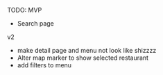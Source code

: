 TODO:
MVP
* Search page

v2
* make detail page and menu not look like shizzzz
* Alter map marker to show selected restaurant
* add filters to menu